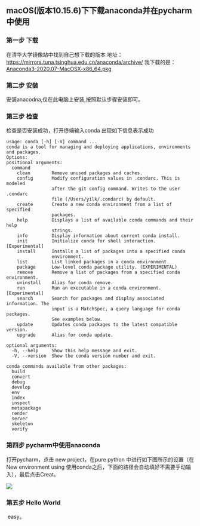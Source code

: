 ## macOS(版本10.15.6)下下载anaconda并在pycharm中使用

### 第一步	下载

在清华大学镜像站中找到自己想下载的版本
地址：https://mirrors.tuna.tsinghua.edu.cn/anaconda/archive/
我下载的是：[Anaconda3-2020.07-MacOSX-x86_64.pkg](https://mirrors.tuna.tsinghua.edu.cn/anaconda/archive/Anaconda3-2020.07-MacOSX-x86_64.pkg)

### 第二步	安装

安装anacodna,仅在此电脑上安装,按照默认步骤安装即可。

### 第三步	检查

检查是否安装成功，打开终端输入conda 出现如下信息表示成功

```
usage: conda [-h] [-V] command ...
conda is a tool for managing and deploying applications, environments and packages.
Options:
positional arguments:
  command
    clean        Remove unused packages and caches.
    config       Modify configuration values in .condarc. This is modeled
                 after the git config command. Writes to the user .condarc
                 file (/Users/yilk/.condarc) by default.
    create       Create a new conda environment from a list of specified
                 packages.
    help         Displays a list of available conda commands and their help
                 strings.
    info         Display information about current conda install.
    init         Initialize conda for shell interaction. [Experimental]
    install      Installs a list of packages into a specified conda
                 environment.
    list         List linked packages in a conda environment.
    package      Low-level conda package utility. (EXPERIMENTAL)
    remove       Remove a list of packages from a specified conda environment.
    uninstall    Alias for conda remove.
    run          Run an executable in a conda environment. [Experimental]
    search       Search for packages and display associated information. The
                 input is a MatchSpec, a query language for conda packages.
                 See examples below.
    update       Updates conda packages to the latest compatible version.
    upgrade      Alias for conda update.

optional arguments:
  -h, --help     Show this help message and exit.
  -V, --version  Show the conda version number and exit.

conda commands available from other packages:
  build
  convert
  debug
  develop
  env
  index
  inspect
  metapackage
  render
  server
  skeleton
  verify
```

### 第四步 pycharm中使用anaconda

打开pycharm，点击 new project，在pure python 中进行如下图所示的设置（在New environment using 使用conda之后，下面的路径会自动填好不需要手动输入），最后点击Creat。

<img src="/Users/yilk/Desktop/截屏2020-08-18 上午9.20.01.png"  />

### 第五步 Hello World

​	easy。

